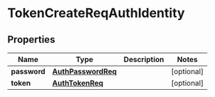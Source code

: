 # TokenCreateReqAuthIdentity

## Properties
Name | Type | Description | Notes
------------ | ------------- | ------------- | -------------
**password** | [**AuthPasswordReq**](AuthPasswordReq.md) |  |  [optional]
**token** | [**AuthTokenReq**](AuthTokenReq.md) |  |  [optional]
